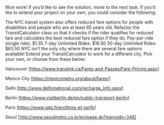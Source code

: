 
Nice work! If you’d like to see the solution, move to the next task. If you’d like to extend your project on your own, you could consider the following:

The NYC transit system also offers reduced fare options for people with disabilities and people who are at least 65 years old. Refactor the TransitCalculator class so that it checks if the rider qualifies for reduced fare and calculates the best reduced fare option if they do.
Pay-per-ride (single ride): $1.35
7-day Unlimited Rides: $16.50
30-day Unlimited Rides: $63.50
NYC isn’t the only city where there are several fare options available! Extend your TransitCalculator to work for a different city. Pick your own, or choose from these below:

Vancouver
[https://www.translink.ca/Fares-and-Passes/Fare-Pricing.aspx]

Mexico City
[https://mexicometro.org/about/fares/]


Delhi
[http://www.delhimetrorail.com/recharge_Info.aspx]

Berlin
[https://www.visitberlin.de/en/public-transport-berlin]

Paris
[https://www.ratp.fr/en/titres-et-tarifs]

Seoul
[http://www.seoulmetro.co.kr/en/page.do?menuIdx=348]